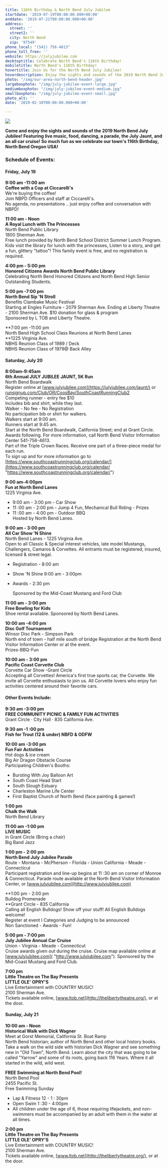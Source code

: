 ```yaml
---
title: 116th Birthday & North Bend July Jubilee
startdate: '2019-07-19T00:00:00.000+00:00'
enddate: '2019-07-21T00:00:00.000+00:00'
address:
  street: ''
  street2: ''
  city: North Bend
  zip: '97549'
phone_local: "(541) 756-4613"
phone_toll_free: ''
website: https://julyjubilee.com
desktoptitle: Celebrate North Bend's 116th Birthday!
mobiletitle: North Bend's 116th Birthday!
hovertitle: Join Us for the North Bend July Jubilee!
hoverdescription: Enjoy the sights and sounds of the 2019 North Bend July Jubilee!
photo: "/img/our-area-north-bend-header.jpg"
largeboxphoto: "/img/july-jubilee-event-large.jpg"
mediumboxphoto: "/img/july-jubilee-event-medium.jpg"
smallboxphoto: "/img/july-jubilee-event-small.jpg"
photo_alt: ''
date: '2019-02-10T00:00:00.000+00:00'

---
```

![](/img/july-jubilee-event-blog-695x322.jpg)

**Come and enjoy the sights and sounds of the 2019 North Bend July Jubilee! Featuring live music, food, dancing, a parade, the July Jaunt, and an all car cruise! So much fun as we celebrate our town's 116th Birthday, North Bend Oregon USA!**

### Schedule of Events:

#### **Friday, July 19**

**9:00 am -11:00 am**  
**Coffee with a Cop at Ciccarelli's**  
We're buying the coffee!  
Join NBPD Officers and staff at Ciccarelli's.  
No agenda, no presentations .. just enjoy coffee and conversation with NBPD!

**11:00 am - Noon**  
**A Royal Lunch with The Princesses**  
North Bend Public Library  
1800 Sherman Ave.  
Free lunch provided by North Bend School District Summer Lunch Program. Kids visit the library for lunch with the princesses, Listen to a story, and get a fun, glittery "tattoo"! This family event is free, and no registration is required.

**4:00 pm - 5:00 pm**  
**Honored Citizens Awards North Bend Public Library**  
Celebrating North Bend Honored Citizens and North Bend High Senior Outstanding Students.

**5:00 pm -7:00 pm  
North Bend Sip 'N Stroll**  
Benefits Clambake Music Festival  
Starting at Engles Furniture - 2079 Sherman Ave. Ending at Liberty Theatre - 2100 Sherman Ave. $10 donation for glass & program  
Sponsored by L TOB and Liberty Theatre.

\**7:00 pm -11:00 pm  
North Bend High School Class Reunions at North Bend Lanes  
\**1225 Virginia Ave.  
NBHS Reunion Class of 1989 / Deck  
NBHS Reunion Class of 1979@ Back Alley

#### Saturday, July 20

**8:00am-9:45am**  
**6th Annual JULY JUBILEE JAUNT, 5K Run**  
North Bend Boardwalk  
Register online at [www.julyjubilee.com](https://julyjubilee.com/jaunt/) or [runsignup.com/Club/OR/CoosBay/SouthCoastRunningClub2](https://runsignup.com/Race/OR/NorthBend/JulyJubilee)  
Competing runner - entry fee $10  
Includes bib and shirt, while they last.  
Walker - No fee - No Registration  
No participation bib or shirt for walkers.  
Walkers start at 9:00 am.  
Runners start at 9:45 am.  
Start at the North Bend Boardwalk, California Street; end at Grant Circle. Awards following. For more information, call North Bend Visitor Information Center 541-756-4613.  
Part of the Triple Crown Races. Receive one part of a three-piece medal for each run.  
To sign up and for more information go to [https://www.southcoastrunningclub.org/calendar/](https://www.southcoastrunningclub.org/calendar/ "https://www.southcoastrunningclub.org/calendar/")

**9:00 am-4:00pm**  
**Fun at North Bend Lanes**  
1225 Virginia Ave.

* 9:00 am - 3:00 pm - Car Show
* 11 :00 am - 2:00 pm - Jump 4 Fun, Mechanical Bull Riding - Prizes
* 11 :00 am - 4:00 pm - Outdoor BBQ  
  Hosted by North Bend Lanes.

**9:00 am - 3:00 pm**  
**All Car Show 'N Shine**  
North Bend Lanes - 1225 Virginia Ave.  
Open to all Classic & Special interest vehicles, late model Mustangs, Challengers, Camaros & Corvettes. All entrants must be registered, insured, licensed & street legal.

* Registration - 8:00 am
* Show 'N Shine 9:00 am - 3:00pm
* Awards - 2:30 pm

  Sponsored by the Mid-Coast Mustang and Ford Club

**11:00 am - 3:00 pm  
Free Bowling for Kids**  
Shoe rental available. Sponsored by North Bend Lanes.

**10:00 am -4:00 pm  
Disc Golf Tournament**  
Winsor Disc Park - Simpson Park  
North end of town - half mile south of bridge Registration at the North Bend Visitor Information Center or at the event.  
Prizes-BBQ-Fun

**10:00 am - 3:00 pm**  
**Pacific Coast Corvette Club**  
Corvette Car Show -Grant Circle  
Accepting all Corvettes! America's first true sports car, the Corvette. We invite all Corvette enthusiasts to join us. All Corvette lovers who enjoy fun activities centered around their favorite cars.

#### Other Events Include:

**9:30 am -3:00 pm  
FREE COMMUNITY PICNIC & FAMILY FUN ACTIVITIES**  
Grant Circle · City Hall · 835 California Ave.

**9:30 am -1 :00 pm  
Fish for Trout (12 & under) NBFD & ODFW**

**10:00 am -3:00 pm  
Fun Fair Activities**  
Hot dogs & ice cream  
Big Air Dragon Obstacle Course  
Participating Children's Booths:

* Bursting With Joy Balloon Art
* South Coast Head Start
* South Slough Estuary
* Charleston Marine Life Center
* First Baptist Church of North Bend (face painting & games!)

**1:00 pm  
Chalk the Walk**  
North Bend Library

**11:00 am -1:00 pm  
LIVE MUSIC**  
in Grant Circle (Bring a chair)  
Big Band Jazz

**1:00 pm - 2:00 pm  
North Bend July Jubilee Parade**  
Route - Montana - McPherson - Florida - Union California - Meade - Connecticut  
Participant registration and line-up begins at 11 :30 am on corner of Monroe & Connecticut. Parade route available at the North Bend Visitor Information Center, or [www.julyjubilee.com](http://www.julyjubilee.com)

\**1:00 pm - 2:00 pm  
Bulldog Promenade  
\**Grant Circle - 835 California  
Calling all English Bulldogs! Show off your stuff! All English Bulldogs welcome!  
Register at event I Categories and Judging to be announced  
Non Sanctioned - Awards - Fun!

**5:00 pm - 7:00 pm  
July Jubilee Annual Car Cruise**  
Union - Virginia - Meade - Connecticut  
Cruise awards given out during the cruise. Cruise map available online at [www.julyjubilee.com]( "http://www.julyjubilee.com"). Sponsored by the Mid-Coast Mustang and Ford Club.

**7:00 pm  
Little Theatre on The Bay Presents  
LITTLE OLE' OPRY'S**  
Live Entertainment with COUNTRY MUSIC!  
2100 Sherman Ave.  
Tickets available online, [www.ltob.net](http://thelibertytheatre.org/), or at the door.

#### Sunday, July 21

**10:00 am - Noon  
Historical Walk with Dick Wagner**  
Meet at Gorst Memorial, California St. Boat Ramp  
North Bend historian; author of North Bend and other local history books.  
Take a walk on the wild side with historian Dick Wagner and see something new in "Old Town", North Bend. Learn about the city that was going to be called "Yarrow" and some of its roots, going back 116 Years. Where it all started in the wild, wild west.

**FREE Swimming at North Bend Pool!**  
North Bend Pool  
2455 Pacific St.  
Free Swimming Sunday

* Lap & Fitness 12 - 1 : 30pm
* Open Swim 1 :30 - 4:00pm
* All children under the age of 6, those requiring lifejackets, and non-swimmers must be accompanied by an adult with them in the water at all times.

**2:00 pm  
Little Theatre on The Bay Presents  
LITTLE OLE' OPRY'S**  
Live Entertainment with COUNTRY MUSIC!  
2100 Sherman Ave.  
Tickets available online, [www.ltob.net](http://thelibertytheatre.org/), or at the door.